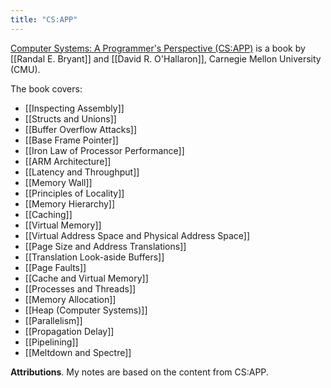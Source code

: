```yaml
---
title: "CS:APP"
---
```


[Computer Systems: A Programmer's Perspective (CS:APP)](http://archive.today/2012.11.26-233007/http://csapp.cs.cmu.edu/) is a book by [[Randal E. Bryant]] and [[David R. O'Hallaron]], Carnegie Mellon University (CMU).

The book covers:

- [[Inspecting Assembly]]
- [[Structs and Unions]]
- [[Buffer Overflow Attacks]]
- [[Base Frame Pointer]]
- [[Iron Law of Processor Performance]]
- [[ARM Architecture]]
- [[Latency and Throughput]]
- [[Memory Wall]]
- [[Principles of Locality]]
- [[Memory Hierarchy]]
- [[Caching]]
- [[Virtual Memory]]
- [[Virtual Address Space and Physical Address Space]]
- [[Page Size and Address Translations]]
- [[Translation Look-aside Buffers]]
- [[Page Faults]]
- [[Cache and Virtual Memory]]
- [[Processes and Threads]]
- [[Memory Allocation]]
- [[Heap (Computer Systems)]]
- [[Parallelism]]
- [[Propagation Delay]]
- [[Pipelining]]
- [[Meltdown and Spectre]]

**Attributions**. My notes are based on the content from CS:APP.
